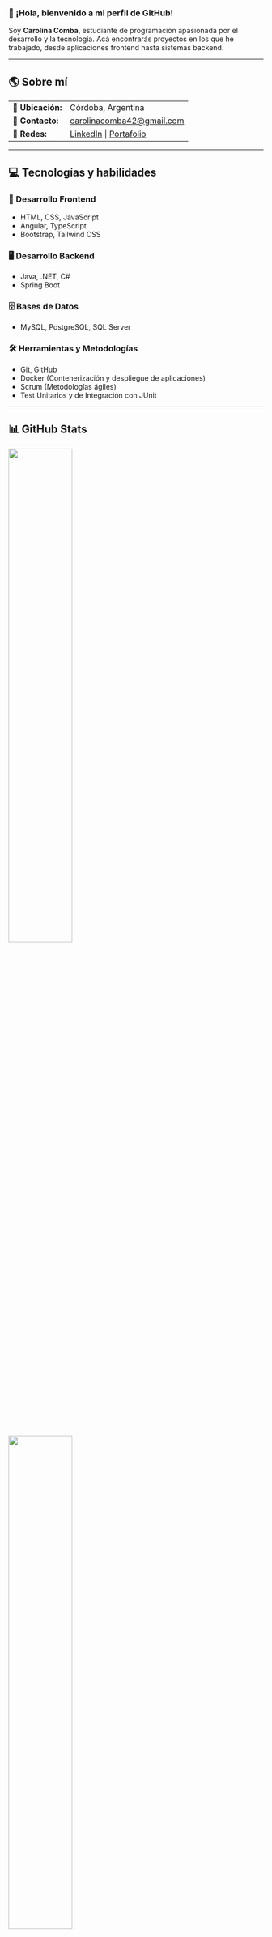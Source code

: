 ### 👋 ¡Hola, bienvenido a mi perfil de GitHub!

Soy **Carolina Comba**, estudiante de programación apasionada por el desarrollo y la tecnología. Acá encontrarás proyectos en los que he trabajado, desde aplicaciones frontend hasta sistemas backend.

---

## 🌎 Sobre mí

<table>
  <tr>
    <td><strong>📍 Ubicación:</strong></td>
    <td>Córdoba, Argentina</td>
  </tr>
  <tr>
    <td><strong>📧 Contacto:</strong></td>
    <td><a href="mailto:carolinacomba42@gmail.com">carolinacomba42@gmail.com</a></td>
  </tr>
  <tr>
    <td><strong>🔗 Redes:</strong></td>
    <td>
     <a href="https://www.linkedin.com/in/carolinacomba/" target="_blank" rel="noopener noreferrer">LinkedIn</a> | 
     <a href="https://my-portfolio-carolina-comba.vercel.app/" target="_blank" rel="noopener noreferrer">Portafolio</a>
    </td>
  </tr>
</table>

---

## 💻 Tecnologías y habilidades

### 🚀 Desarrollo Frontend
- HTML, CSS, JavaScript
- Angular, TypeScript
- Bootstrap, Tailwind CSS

### 🖥️ Desarrollo Backend
- Java, .NET, C#
- Spring Boot

### 🗄️ Bases de Datos
- MySQL, PostgreSQL, SQL Server

### 🛠️ Herramientas y Metodologías
- Git, GitHub
- Docker (Contenerización y despliegue de aplicaciones)
- Scrum (Metodologías ágiles)
- Test Unitarios y de Integración con JUnit

---

## 📊 GitHub Stats

<img width="50%" src="https://github-readme-stats.vercel.app/api/top-langs/?username=carolinacomba&layout=compact&theme=dark" />
<img width="50%" src="https://streak-stats.demolab.com/?user=carolinacomba&theme=dark" />


¡Gracias por visitar mi perfil! No dudes en explorar mis repositorios y conectar conmigo.
